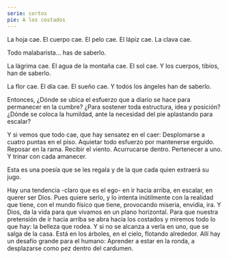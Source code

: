 ```yaml
---
serie: cortos
pie: A los costados
---
```


La hoja cae.
El cuerpo cae.
El pelo cae.
El lápiz cae.
La clava cae.

Todo malabarista…
has de saberlo.

La lágrima cae.
El agua de la montaña cae.
El sol cae.
Y los cuerpos, tibios,
han de saberlo.

La flor cae.
El día cae.
El sueño cae.
Y todos los ángeles
han de saberlo.

Entonces,
¿Dónde se ubica el esfuerzo que a diario se hace para permanecer en la cumbre?
¿Para sostener toda estructura, idea y posición?
¿Dónde se coloca la humildad, ante la necesidad del pie aplastando para escalar?

Y si vemos que todo cae,
que hay sensatez en el caer:
Desplomarse a cuatro puntas en el piso.
Aquietar todo esfuerzo por mantenerse erguido.
Reposar en la rama.
Recibir el viento.
Acurrucarse dentro.
Pertenecer a uno.
Y trinar con cada amanecer.

Esta es una poesía que se les regala y de la que cada quien extraerá su jugo.

Hay una tendencia -claro que es el ego- en ir hacia arriba, en escalar, en querer ser Dios. Pues quiere serlo, y lo intenta inútilmente con la realidad que tiene, con el mundo físico que tiene, provocando miseria, envidia, ira.
Y Dios, da la vida para que vivamos en un plano horizontal. Para que nuestra pretensión de ir hacia arriba se abra hacia los costados y miremos todo lo que hay: la belleza que rodea.
Y si no se alcanza a verla en uno, que se salga de la casa. Está en los árboles, en el cielo, flotando alrededor.
Allí hay un desafío grande para el humano:
Aprender a estar en la ronda, a desplazarse como pez dentro del cardumen.
